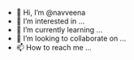 - 👋 Hi, I’m @navveena
- 👀 I’m interested in ...
- 🌱 I’m currently learning ...
- 💞️ I’m looking to collaborate on ...
- 📫 How to reach me ...

<!---
navveena/navveena is a ✨ special ✨ repository because its `README.md` (this file) appears on your GitHub profile.
You can click the Preview link to take a look at your changes.
--->
